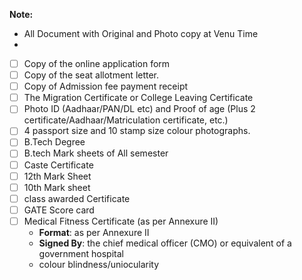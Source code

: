 **Note:**
- All Document with Original and Photo copy at Venu Time
- 
- [ ] Copy of the online application form
- [ ] Copy of the seat allotment letter.
- [ ] Copy of Admission fee payment receipt
- [ ] The Migration Certificate or College Leaving Certificate
- [ ] Photo ID (Aadhaar/PAN/DL etc) and Proof of age (Plus 2 certificate/Aadhaar/Matriculation certificate, etc.)
- [ ] 4 passport size and 10 stamp size colour photographs.
- [ ] B.Tech Degree
- [ ] B.tech Mark sheets of All semester
- [ ] Caste Certificate
- [ ] 12th Mark Sheet
- [ ] 10th Mark sheet
- [ ] class awarded Certificate
- [ ] GATE Score card
- [ ] Medical Fitness Certificate (as per Annexure II)
	- **Format**: as per Annexure II
	- **Signed By**: the chief medical officer (CMO) or equivalent of a government hospital
	- colour blindness/uniocularity